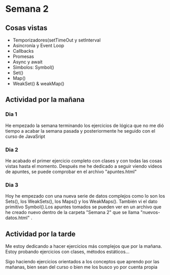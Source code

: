 # Semana 2
## Cosas vistas
<ul>
  <li>Temporizadores(setTimeOut y setInterval</li>
  <li>Asincronía y Event Loop</li>
  <li>Callbacks</li>
  <li>Promesas</li>
  <li>Async y await</li>
  <li>Símbolos: Symbol()</li>
  <li>Set()</li>
  <li>Map()</li>
  <li>WeakSet() & weakMap()</li>
</ul>

## Actividad por la mañana
  ### Dia 1
  <p>He empezado la semana terminando los ejercicios de lógica que no me dió tiempo a acabar la semana pasada y posteriormente he seguido con el curso de JavaSript</p>
  
  ### Dia 2
  
  <p>He acabado el primer ejercicio completo con clases y con todas las cosas vistas hasta el momento. Después me he dedicado a seguir viendo videos de apuntes, se puede comprobar en el archivo "apuntes.html"</p>
  
  ### Dia 3
  
  <p>Hoy he empezado con una nueva serie de datos complejos como lo son los Sets(), los WeakSets(), los Maps() y los WeakMaps(). También vi el dato primitivo Symbol().Los apuntes tomados se pueden ver en un archivo que he creado nuevo dentro de la carpeta "Semana 2" que se llama "nuevos-datos.html" .</p>

  ## Actividad por la tarde
  <p>Me estoy dedicando a hacer ejercicios más complejos que por la mañana. Estoy probando ejercicios con clases, métodos estáticos...</p>
  <p>Sigo haciendo ejercicios orientados a los conceptos que aprendo por las mañanas, bien sean del curso o bien me los busco yo por cuenta propia</p>
